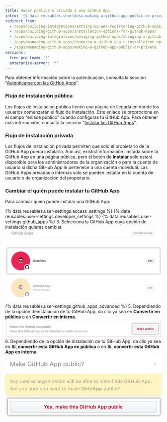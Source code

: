 ```yaml
---
title: Hacer pública o privada a una GitHub App
intro: '{% data reusables.shortdesc.making-a-github-app-public-or-private %}'
redirect_from:
  - /apps/building-integrations/setting-up-and-registering-github-apps/about-installation-options-for-github-apps/
  - /apps/building-github-apps/installation-options-for-github-apps/
  - /apps/building-integrations/managing-github-apps/changing-a-github-app-s-installation-option/
  - /apps/managing-github-apps/changing-a-github-app-s-installation-option/
  - /apps/managing-github-apps/making-a-github-app-public-or-private
versions:
  free-pro-team: '*'
  enterprise-server: '*'
---
```


Para obtener información sobre la autenticación, consulta la sección "[Autenticarse con las GitHub Apps](/apps/building-github-apps/authenticating-with-github-apps/#authenticating-as-an-installation)".

### Flujo de instalación pública

Los flujos de instalación pública tienen una página de llegada en donde los usuarios comenzarán el flujo de instalación. Este enlace se proprociona en el campo "enlace público" cuando configuras tu GitHub App. Para obtener más información, consulta la sección "[Instalar las GitHub Apps](/apps/installing-github-apps/)".

### Flujo de instalación privada

Los flujos de instalación privada permiten que solo el propietario de la GitHub App pueda instalarla. Aún así, existirá información limitada sobre la GitHub App en una página pública, pero el botón de **Instalar** solo estará disponible para los administradores de la organización o para la cuenta de usuario si dicha GitHub App le pertenece a una cuenta individual. Las GitHub Apps privadas o internas solo se pueden instalar en la cuenta de usuario o de organización del propietario.

### Cambiar el quién puede instalar tu GitHub App

Para cambiar quién puede instalar una GitHub App:

{% data reusables.user-settings.access_settings %}
{% data reusables.user-settings.developer_settings %}
{% data reusables.user-settings.github_apps %}
3. Selecciona la GitHub App cuya opción de instalación quieras cambiar. ![Seleccion de apps](/assets/images/github-apps/github_apps_select-app.png)
{% data reusables.user-settings.github_apps_advanced %}
5. Dependiendo de la opción deinstalación de tu GitHub App, da clic ya sea en **Convertir en pública** o en **Convertir en interna**. ![Botón para cambiar la opción de instalación para tu GitHub App](/assets/images/github-apps/github_apps_make_public.png)
6. Dependiendo de la opción de instalación de tu GitHub App, da clic ya sea en **Sí, convertir esta GitHub App en pública** o en **Sí, convertir esta GitHub App en interna**. ![Botón para confirmar el cambio de tu opción de instalación](/assets/images/github-apps/github_apps_confirm_installation_option.png)
